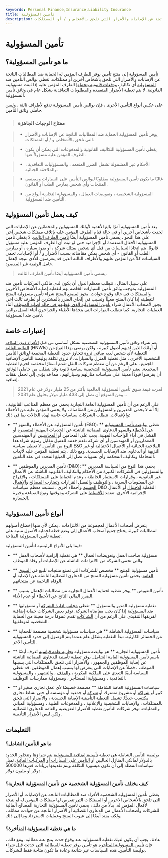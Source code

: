 ```yaml
---
keywords: Personal Finance,Insurance,Liability Insurance
title: تأمين المسؤولية
description: يوفر تأمين المسؤولية للطرف المؤمن له الحماية ضد المطالبات الناتجة عن الإصابات والأضرار التي تلحق بالأشخاص و / أو الممتلكات.
---
```


# تأمين المسؤولية
## ما هو تأمين المسؤولية؟

[تأمين](/insurance) المسؤولية إلى منتج تأمين يوفر للطرف المؤمن له الحماية ضد المطالبات الناتجة عن الإصابات والأضرار التي تلحق بأشخاص آخرين أو ممتلكات. تغطي بوالص التأمين ضد [المسؤولية](/liability) أي تكاليف [ودفعات قانونية يتحملها](/payout) الطرف المؤمن عليه إذا ثبتت مسؤوليته القانونية. لا يتم تغطية الأضرار المتعمدة والمطلوبات التعاقدية بشكل عام في وثائق تأمين المسؤولية.

على عكس أنواع التأمين الأخرى ، فإن بوالص تأمين المسؤولية تدفع لأطراف ثالثة ، وليس حاملي وثائق التأمين.

> ### مفتاح الوجبات الجاهزة

> - يوفر تأمين المسؤولية الحماية ضد المطالبات الناتجة عن الإصابات والأضرار التي تلحق بالأشخاص و / أو الممتلكات.

> - يغطي تأمين المسؤولية التكاليف القانونية والمدفوعات التي يمكن أن يكون الطرف المؤمن عليه مسؤولاً عنها.

> - الأحكام غير المشمولة تشمل الضرر المتعمد ، والمسؤوليات التعاقدية ، والملاحقة الجنائية.

> - غالبًا ما يكون تأمين المسؤولية مطلوبًا لبوالص التأمين على السيارات ومصنعي المنتجات وأي شخص يمارس الطب أو القانون.

> - المسؤولية الشخصية ، وتعويضات العمال ، والمسؤولية التجارية أنواع من التأمين ضد المسؤولية.

>

>

## كيف يعمل تأمين المسؤولية

يعد تأمين المسؤولية أمرًا بالغ الأهمية لأولئك المسؤولين والمخطئين عن الإصابات التي لحقت بأشخاص آخرين أو في حالة قيام الطرف المؤمن عليه بإتلاف [ممتلكات شخص آخر](/property). على هذا النحو ، يسمى تأمين المسؤولية أيضًا [تأمين الطرف الثالث](/third-party-insurance). لا يغطي تأمين المسؤولية الأفعال المتعمدة أو الإجرامية حتى لو ثبت أن الطرف المؤمن عليه مسؤول قانونًا. يتم اتخاذ السياسات من قبل أي شخص يمتلك شركة ، أو يقود سيارة ، أو يمارس الطب أو القانون - أي شخص يمكن مقاضاته بسبب الأضرار و / أو الإصابات. تحمي السياسات كلاً من المؤمن عليهم والأطراف الثالثة الذين قد يتعرضون للأذى نتيجة لإهمال حامل الوثيقة غير المقصود.

> يسمى تأمين المسؤولية أيضًا تأمين الطرف الثالث.

>

على سبيل المثال ، تتطلب معظم الدول أن يكون لدى مالكي المركبات تأمين ضد المسؤولية بموجب وثائق تأمين السيارات الخاصة بهم لتغطية إصابة الأشخاص الآخرين والممتلكات في حالة وقوع حوادث. يجوز لمصنع المنتج شراء تأمين مسؤولية المنتج لتغطيته إذا كان المنتج معيبًا وتسبب في إلحاق الضرر بالمشترين أو لطرف ثالث آخر. يجوز لأصحاب الأعمال شراء [تأمين المسؤولية الذي يغطيهم في حالة إصابة الموظف](/cross-liability-coverage) أثناء العمليات التجارية. كما تتطلب القرارات التي يتخذها الأطباء والجراحون أثناء العمل بوالص تأمين ضد المسؤولية.

## إعتبارات خاصة

يتم شراء وثائق تأمين المسؤولية الشخصية بشكل أساسي من قبل [الأفراد ذوي الملاءة المالية العالية](/hnwi) (HNWIs) أو أولئك الذين لديهم أصول كبيرة ، ولكن يوصى بهذا النوع من التغطية لأي شخص لديه [صافي ثروة](/networth) تتجاوز حدود التغطية المجمعة لوثائق التأمين الشخصية الأخرى ، مثل تغطية المنزل والسيارات. لا تروق تكلفة بوليصة التأمين الإضافية للجميع ، على الرغم من أن معظم شركات النقل تقدم أسعارًا مخفضة لحزم التغطية المجمعة. يعتبر تأمين المسؤولية الشخصية سياسة ثانوية وقد يتطلب من حاملي الوثائق أن يفرضوا قيودًا معينة على سياسات منازلهم وسياراتهم ، مما قد يؤدي إلى تحمل نفقات إضافية.

> قُدرت قيمة سوق تأمين المسؤولية العالمية بأكثر من 25 مليار دولار في عام 2021 ، ومن المتوقع أن تصل إلى 433 مليار دولار بحلول عام 2031.

>

على الرغم من أن تأمين المسؤولية العامة التجارية يحمي من معظم المتاعب القانونية ، إلا أنه لا يحمي المديرين والمسؤولين من المقاضاة ، ولا يحمي المؤمن عليه من الأخطاء والإغفالات. تتطلب الشركات سياسات خاصة لهذه الحالات بما في ذلك:

- ** تأمين المسؤولية عن الأخطاء والسهو (E&O): ** تغطي [بوليصة تأمين المسؤولية عن الأخطاء والسهو](/errors-omissions-insurance) الدعاوى القضائية الناشئة عن الخدمات المهنية المتقصرة أو الفشل في أداء الواجبات المهنية. يجب على المحامين أو [المحاسبين](/accountant) أو المهندسين المعماريين أو المهندسين أو أي شركة تقدم خدمة للعميل مقابل رسوم شراء هذا النوع من التأمين. لا تغطي سياسة E&O الملاحقة الجنائية أو الأعمال الاحتيالية أو غير النزيهة أو الدعاوى ضد الإصابات الجسدية. ومع ذلك ، يتم تغطية المؤمن عليه لأتعاب المحاماة وتكاليف المحكمة وأي تسويات تصل إلى المبلغ المحدد في عقد التأمين.

- ** تأمين المديرين والموظفين (D&O): ** يحمي هذا النوع من السياسة المديرين والمسؤولين في الشركات الكبيرة من الأحكام والتكاليف القانونية الناشئة عن الأعمال غير القانونية ، وقرارات الاستثمار الخاطئة ، وعدم الحفاظ على الممتلكات ، والإفراج عن المعلومات السرية ، والتوظيف والفصل القرارات [وتضارب المصالح](/conflict-of-interest) [والإهمال الجسيم](/wanton-disregard) وأخطاء أخرى . تستبعد معظم سياسات D&O التغطية [للاحتيال](/fraud) أو الأعمال الإجرامية الأخرى. تعتمد [الأقساط](/premium) على الشركة وموقعها ونوع الصناعة وخبرة الخسارة.

## أنواع تأمين المسؤولية

يتعرض أصحاب الأعمال لمجموعة من الالتزامات ، يمكن لأي منها إخضاع أصولهم لمطالبات كبيرة. يحتاج جميع أصحاب الأعمال إلى وضع خطة لحماية الأصول مبنية على تغطية تأمين المسؤولية المتاحة.

فيما يلي الأنواع الرئيسية لتأمين المسؤولية:

- ** مسؤولية صاحب العمل وتعويضات العمال ** هي تغطية إلزامية لأصحاب العمل والتي تحمي الشركة من الالتزامات الناشئة عن الإصابات أو وفاة الموظف.

- ** تأمين مسؤولية المنتج ** مخصص للشركات التي تصنع منتجات للبيع في [السوق العامة](/market). يحمي تأمين مسؤولية المنتج من الدعاوى القضائية الناشئة عن الإصابة أو الوفاة الناجمة عن منتجاتهم.

- ** تأمين التعويض ** يوفر تغطية لحماية الأعمال التجارية من مطالبات الإهمال بسبب الضرر المالي الناتج عن الأخطاء أو عدم الأداء.

- ** تغطية مسؤولية المدير والمسؤول ** تغطي [مجلس إدارة الشركة](/boardofdirectors) أو مسؤوليها ضد المسؤولية إذا كان يجب مقاضاة الشركة. توفر بعض الشركات حماية إضافية لفريقها التنفيذي على الرغم من أن [الشركات](/corporation) تقدم عمومًا درجة معينة من الحماية الشخصية لموظفيها.

- ** سياسات المسؤولية الشاملة ** هي سياسات مسؤولية شخصية مصممة للحماية من الخسائر الكارثية. تبدأ التغطية بشكل عام عندما يتم الوصول إلى حدود المسؤولية للتأمين الآخر.

- ** تأمين المسؤولية التجارية ** هو بوليصة مسؤولية [تجارية عامة قياسية](/commercial-general-liability-cgl) تُعرف أيضًا باسم تأمين المسؤولية العامة الشامل. يوفر تغطية تأمينية للدعاوى القضائية الناشئة عن إصابة الموظفين والجمهور ، والأضرار التي تلحق بالممتلكات التي يسببها الموظف ، فضلاً عن الإصابات التي يتعرض لها بسبب إهمال الموظفين. قد تغطي السياسة أيضًا التعدي على الملكية الفكرية ، [والقذف](/slander) ، والتشهير ، والمسؤولية التعاقدية ، ومسؤولية المستأجر ، ومسؤولية ممارسات التوظيف.

- ** سياسات المسؤولية العامة الشاملة ** مصممة خصيصًا لأي عمل تجاري صغير أو كبير أو [شراكة](/partnership) أو مشروع مشترك أو [شركة](/corporation) أو جمعية أو مؤسسة أو حتى نشاط تجاري مكتسب حديثًا. تشمل التغطية التأمينية الإصابة الجسدية ، والأضرار التي تلحق بالممتلكات ، والإصابات الشخصية والإعلانية ، والمدفوعات الطبية ، ومسؤولية المباني والعمليات. توفر شركات التأمين تغطية للأضرار التعويضية والعامة للدعاوى القضائية ولكن ليس الأضرار التأديبية.

## التعليمات

### ما هو التأمين الشامل؟

بوليصة التأمين الشاملة هي تغطية [تأمينية إضافية للمسؤولية](/liability_insurance) يتم شراؤها وتتجاوز الحدود بالدولار لمالكي المنازل الحاليين أو [التأمين على السيارات أو](/watercraft-insurance) [المركبات المائية](/watercraft-insurance). تميل سياسات المظلة إلى أن تكون ميسورة التكلفة ويتم تقديمها بزيادات قدرها 500000 دولار أو مليون دولار.

### كيف يختلف تأمين المسؤولية الشخصية عن تأمين المسؤولية التجارية؟

يغطي تأمين المسؤولية الشخصية الأفراد ضد المطالبات الناتجة عن الإصابات أو الأضرار التي تلحق بالأشخاص الآخرين أو الممتلكات التي تتعرض لها ممتلكات المؤمن له أو نتيجة لأفعال المؤمن له. بدلاً من ذلك ، يحمي تأمين المسؤولية التجارية المصالح المالية للشركات وأصحاب الأعمال من الدعاوى القضائية أو الأضرار الناتجة عن حوادث مماثلة ، ولكنه يمتد أيضًا إلى عيوب المنتج وعمليات الاسترداد وما إلى ذلك.

### ما هي تغطية المسؤولية المتأخرة؟

عادة ، يجب أن يكون لديك تغطية المسؤولية عند وقوع حدث ينتج عنه مطالبة. ومع ذلك ، فإن [تأمين المسؤولية المتأخرة](/backdated-liability-insurance) هو تأمين يوفر تغطية للمطالبة التي حدثت قبل شراء بوليصة التأمين. هذه السياسات غير شائعة وعادة ما تكون متاحة فقط للشركات.

